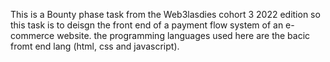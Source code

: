 This is a Bounty phase task from the Web3lasdies cohort 3 2022 edition
so this task is to deisgn the front end of a payment flow system of an e-commerce website.
the programming languages used here are the  bacic fromt end lang (html, css and javascript).
